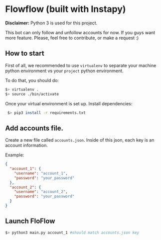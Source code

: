 # Flowflow (built with Instapy)

**Disclaimer:** Python 3 is used for this project.

This bot can only follow and unfollow accounts for now. If you guys want more feature. Please, feel free to contribute, or make a request :) 

## How to start
First of all, we recommended to use `virtualenv` to separate your machine python environment vs your `project` python environment.

To do that, you should do:
```bash
$> virtualenv .
$> source ./bin/activate
```

Once your virtual environment is set up. Install dependencies:
```bash
 $> pip3 install -r requirements.txt
```

## Add accounts file.

Create a new file called `accounts.json`. Inside of this json, each key is an account information.

Example:
```json
{
  "account_1": {
    "username": "account_1",
    "password": "your_password"
  },
  "account_2": {
    "username": "account_2",
    "password": "your_password"
  }
}
```

## Launch FloFlow

```bash
$> python3 main.py account_1 #should match accounts.json key
```